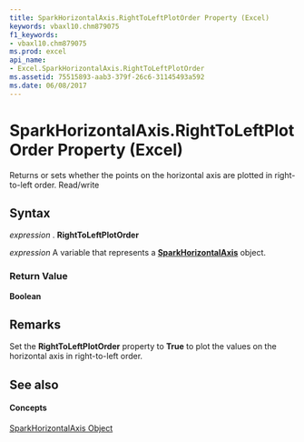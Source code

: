```yaml
---
title: SparkHorizontalAxis.RightToLeftPlotOrder Property (Excel)
keywords: vbaxl10.chm879075
f1_keywords:
- vbaxl10.chm879075
ms.prod: excel
api_name:
- Excel.SparkHorizontalAxis.RightToLeftPlotOrder
ms.assetid: 75515893-aab3-379f-26c6-31145493a592
ms.date: 06/08/2017
---
```



# SparkHorizontalAxis.RightToLeftPlotOrder Property (Excel)

Returns or sets whether the points on the horizontal axis are plotted in right-to-left order. Read/write


## Syntax

 _expression_ . **RightToLeftPlotOrder**

 _expression_ A variable that represents a **[SparkHorizontalAxis](sparkhorizontalaxis-object-excel.md)** object.


### Return Value

 **Boolean**


## Remarks

Set the **RightToLeftPlotOrder** property to **True** to plot the values on the horizontal axis in right-to-left order.


## See also


#### Concepts


[SparkHorizontalAxis Object](sparkhorizontalaxis-object-excel.md)

